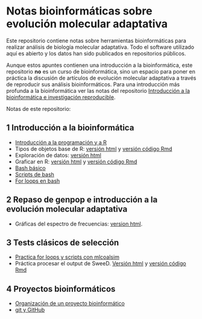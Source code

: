# Notas bioinformáticas sobre evolución molecular adaptativa

Este repositorio contiene notas sobre herramientas bioinformáticas para realizar análisis de biología molecular adaptativa. Todo el software utilizado aquí es abierto y los datos han sido publicados en repositorios públicos. 

Aunque estos apuntes contienen una introducción a la bioinformática, este repositorio **no** es un curso de bioinformática, sino un espacio para poner en práctica la discusión de artículos de evolución molecular adaptativa a través de reproducir sus análisis bioinformáticos. Para una introducción más profunda a la bioinformática ver las notas del repositorio [Introducción a la bioinformática e investigación reproducible](github.com/AliciaMstt/BioinfinvRepro).

Notas de este repositorio:

## 1 Introducción a la bioinformática


* [Introducción a la programación y a R](Unidad1_Intro/Unidad1_Intro_programacion.md)
* Tipos de objetos base de R: [versión html](Unidad1_Intro/Tipos_objetos_baseR) y [versión código Rmd](Unidad1_Intro/Tipos_objetos_baseR.Rmd)
* Exploración de datos: [versión html](Unidad1_Intro/ejercicio_explorando_datos.html)
* Graficar en R: [versión html](Unidad1_Intro/Graficar-en-R.html) y  [versión código Rmd](Unidad1_Intro/Graficar_en_R.Rmd)
* [Bash básico](Unidad1_Intro/Bash_basico)
* [Scripts de bash](Unidad1_Intro/Bash_scripts.md)
* [For loops en bash](Unidad1_Intro/For_loops_bash.md) 


## 2 Repaso de genpop e introducción a la evolución molecular adaptativa 

* Gráficas del espectro de frecuencias: [version html](Unidad2_Intro_popgen/plot_SFS.html).

## 3 Tests clásicos de selección

* [Practica for loops y scripts con mlcoalsim](Unidad3_Test_selec_classic/Scripts_y_loops_mlcoalsim.md)
* Práctica procesar el output de SweeD. [Versión html](Unidad3_Test_selec_classic/SweeD_pvalues.html) y [versión código Rmd](SweeD_pvalues.Rmd)

## 4 Proyectos bioinformáticos

* [Organización de un proyecto bioinformático](Unidad4_ProyectoBioinfo/Organizacion_proyecto.md)
* [git y GitHub](Unidad4_ProyectoBioinfo/Git_github.md)
